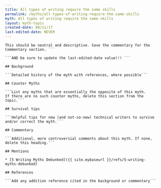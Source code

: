 ```yaml
---
title: All types of writing require the same skills
permalink: /myths/all-types-of-writing-require-the-same-skills
myth: All types of writing require the same skills
layout: myth-topic
created-date: 08/11/17
last-edited-date: NEVER
---
```


```A summary description of the myth--no more than a line or two. 
This should be neutral and descriptive. Save the commentary for the 
Commentary section. ```

```AND be sure to update the last-edited-date value!!! ```

## Background

```Detailed history of the myth with references, where possible```

## Counter Myths

```List any myths that are essentially the opposite of this myth.
If there are no such counter myths, delete this section from the topic.```

## Survival tips

```Helpful tips for new (and not-so-new) technical writers to survive and/or correct the myth.```

## Commentary

```Additional, more controversial comments about this myth. If none, delete this heading.```

## Mentions

* [5 Writing Myths Debunked]({{ site.mybaseurl }}/refs/5-writing-myths-debunked)

## References

```Add any addition reference cited in the background or commentary```

